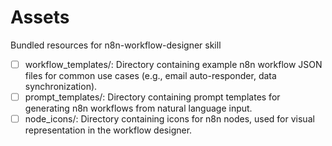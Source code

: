 # Assets

Bundled resources for n8n-workflow-designer skill

- [ ] workflow_templates/: Directory containing example n8n workflow JSON files for common use cases (e.g., email auto-responder, data synchronization).
- [ ] prompt_templates/: Directory containing prompt templates for generating n8n workflows from natural language input.
- [ ] node_icons/: Directory containing icons for n8n nodes, used for visual representation in the workflow designer.
